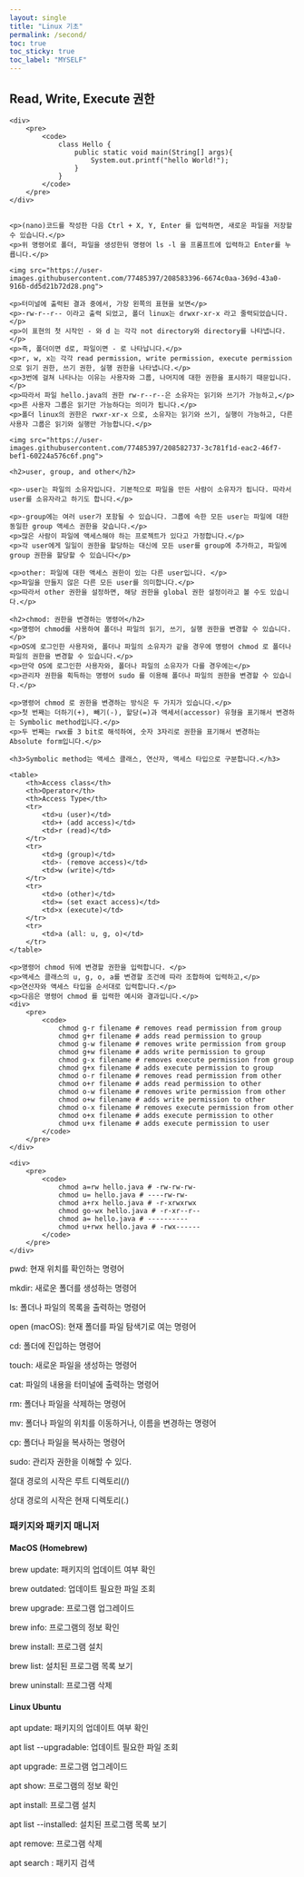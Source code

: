 ```yaml
---
layout: single
title: "Linux 기초"
permalink: /second/
toc: true
toc_sticky: true
toc_label: "MYSELF"
---
```


<h2>Read, Write, Execute 권한</h2>

    <div>
        <pre>
            <code>
                class Hello {
                    public static void main(String[] args){
                        System.out.printf("hello World!");
                    }
                }
            </code>
        </pre>        
    </div>


    <p>(nano)코드를 작성한 다음 Ctrl + X, Y, Enter 를 입력하면, 새로운 파일을 저장할 수 있습니다.</p>
    <p>위 명령어로 폴더, 파일을 생성한뒤 명령어 ls -l 을 프롬프트에 입력하고 Enter를 누릅니다.</p>

    <img src="https://user-images.githubusercontent.com/77485397/208583396-6674c0aa-369d-43a0-916b-dd5d21b72d28.png">

    <p>터미널에 출력된 결과 중에서, 가장 왼쪽의 표현을 보면</p>
    <p>-rw-r--r-- 이라고 출력 되었고, 폴더 linux는 drwxr-xr-x 라고 줄력되었습니다.</p>
    <p>이 표현의 첫 시작인 - 와 d 는 각각 not directory와 directory를 나타냅니다.</p>
    <p>즉, 폴더이면 d로, 파일이면 - 로 나타납니다.</p>
    <p>r, w, x는 각각 read permission, write permission, execute permission으로 읽기 권한, 쓰기 권한, 실행 권한을 나타냅니다.</p>
    <p>3번에 걸쳐 나타나는 이유는 사용자와 그룹, 나머지에 대한 권한을 표시하기 때문입니다.</p>
    <p>따라서 파일 hello.java의 권한 rw-r--r--은 소유자는 읽기와 쓰기가 가능하고,</p>
    <p>른 사용자 그룹은 읽기만 가능하다는 의미가 됩니다.</p>
    <p>폴더 linux의 권한은 rwxr-xr-x 으로, 소유자는 읽기와 쓰기, 실행이 가능하고, 다른 사용자 그룹은 읽기와 실행만 가능합니다.</p>
    
    <img src="https://user-images.githubusercontent.com/77485397/208582737-3c781f1d-eac2-46f7-bef1-60224a576c6f.png">

    <h2>user, group, and other</h2>

    <p>-user는 파일의 소유자입니다. 기본적으로 파일을 만든 사람이 소유자가 됩니다. 따라서 user를 소유자라고 하기도 합니다.</p>

    <p>-group에는 여러 user가 포함될 수 있습니다. 그룹에 속한 모든 user는 파일에 대한 동일한 group 액세스 권한을 갖습니다.</p>
    <p>많은 사람이 파일에 액세스해야 하는 프로젝트가 있다고 가정합니다.</p>
    <p>각 user에게 일일이 권한을 할당하는 대신에 모든 user를 group에 추가하고, 파일에 group 권한을 할당할 수 있습니다</p>

    <p>other: 파일에 대한 액세스 권한이 있는 다른 user입니다. </p>
    <p>파일을 만들지 않은 다른 모든 user를 의미합니다.</p>
    <p>따라서 other 권한을 설정하면, 해당 권한을 global 권한 설정이라고 볼 수도 있습니다.</p>

    <h2>chmod: 권한을 변경하는 명령어</h2>
    <p>명령어 chmod를 사용하여 폴더나 파일의 읽기, 쓰기, 실행 권한을 변경할 수 있습니다.</p>
    <p>OS에 로그인한 사용자와, 폴더나 파일의 소유자가 같을 경우에 명령어 chmod 로 폴더나 파일의 권한을 변경할 수 있습니다.</p>
    <p>만약 OS에 로그인한 사용자와, 폴더나 파일의 소유자가 다를 경우에는</p>
    <p>관리자 권한을 획득하는 명령어 sudo 를 이용해 폴더나 파일의 권한을 변경할 수 있습니다.</p>

    <p>명령어 chmod 로 권한을 변경하는 방식은 두 가지가 있습니다.</p>
    <p>첫 번째는 더하기(+), 빼기(-), 할당(=)과 액세서(accessor) 유형을 표기해서 변경하는 Symbolic method입니다.</p>
    <p>두 번째는 rwx를 3 bit로 해석하여, 숫자 3자리로 권한을 표기해서 변경하는 Absolute form입니다.</p>

    <h3>Symbolic method는 액세스 클래스, 연산자, 액세스 타입으로 구분합니다.</h3>

    <table>
        <th>Access class</th>
        <th>Operator</th>
        <th>Access Type</th>
        <tr>
            <td>u (user)</td>
            <td>+ (add access)</td>
            <td>r (read)</td>
        </tr>
        <tr>
            <td>g (group)</td>
            <td>- (remove access)</td>
            <td>w (write)</td>
        </tr>
        <tr>
            <td>o (other)</td>
            <td>= (set exact access)</td>
            <td>x (execute)</td>
        </tr>
        <tr>
            <td>a (all: u, g, o)</td>
        </tr>
    </table>

    <p>명령어 chmod 뒤에 변경할 권한을 입력합니다. </p>
    <p>액세스 클래스의 u, g, o, a를 변경할 조건에 따라 조합하여 입력하고,</p>
    <p>연산자와 액세스 타입을 순서대로 입력합니다.</p>
    <p>다음은 명령어 chmod 를 입력한 예시와 결과입니다.</p>
    <div>
        <pre>
            <code>
                chmod g-r filename # removes read permission from group
                chmod g+r filename # adds read permission to group
                chmod g-w filename # removes write permission from group
                chmod g+w filename # adds write permission to group
                chmod g-x filename # removes execute permission from group
                chmod g+x filename # adds execute permission to group
                chmod o-r filename # removes read permission from other
                chmod o+r filename # adds read permission to other
                chmod o-w filename # removes write permission from other
                chmod o+w filename # adds write permission to other
                chmod o-x filename # removes execute permission from other
                chmod o+x filename # adds execute permission to other
                chmod u+x filename # adds execute permission to user
            </code>
        </pre>
    </div>

    <div>
        <pre>
            <code>
                chmod a=rw hello.java # -rw-rw-rw-
                chmod u= hello.java # ----rw-rw-
                chmod a+rx hello.java # -r-xrwxrwx
                chmod go-wx hello.java # -r-xr--r--
                chmod a= hello.java # ----------
                chmod u+rwx hello.java # -rwx------
            </code>
        </pre>
    </div>


<p>pwd: 현재 위치를 확인하는 명령어</p>
<p>mkdir: 새로운 폴더를 생성하는 명령어</p>
<p>ls: 폴더나 파일의 목록을 출력하는 명령어</p>
<p>open (macOS): 현재 폴더를 파일 탐색기로 여는 명령어</p>
<p>cd: 폴더에 진입하는 명령어</p>
<p>touch: 새로운 파일을 생성하는 명령어</p>
<p>cat: 파일의 내용을 터미널에 출력하는 명령어</p>
<p>rm: 폴더나 파일을 삭제하는 명령어</p>
<p>mv: 폴더나 파일의 위치를 이동하거나, 이름을 변경하는 명령어</p>
<p>cp: 폴더나 파일을 복사하는 명령어</p>
<p>sudo: 관리자 권한을 이해할 수 있다.</p>
<p>절대 경로의 시작은 루트 디렉토리(/)</p>
<p>상대 경로의 시작은 현재 디렉토리(.)</p>

<h3>패키지와 패키지 매니저</h3>
<h4>MacOS (Homebrew)</h4>
<p>brew update: 패키지의 업데이트 여부 확인</p>
<p>brew outdated: 업데이트 필요한 파일 조회</p>
<p>brew upgrade: 프로그램 업그레이드</p>
<p>brew info: 프로그램의 정보 확인</p>
<p>brew install: 프로그램 설치</p>
<p>brew list: 설치된 프로그램 목록 보기</p>
<p>brew uninstall: 프로그램 삭제</p>
<h4>Linux Ubuntu</h4>
<p>apt update: 패키지의 업데이트 여부 확인</p>
<p>apt list --upgradable: 업데이트 필요한 파일 조회</p>
<p>apt upgrade: 프로그램 업그레이드</p>
<p>apt show: 프로그램의 정보 확인</p>
<p>apt install: 프로그램 설치</p>
<p>apt list --installed: 설치된 프로그램 목록 보기</p>
<p>apt remove: 프로그램 삭제</p>
<p>apt search : 패키지 검색</p>
